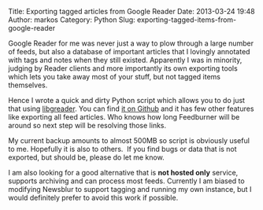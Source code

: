 Title: Exporting tagged articles from Google Reader
Date: 2013-03-24 19:48
Author: markos
Category: Python
Slug: exporting-tagged-items-from-google-reader

Google Reader for me was never just a way to plow through a large number
of feeds, but also a database of important articles that I lovingly
annotated with tags and notes when they still existed. Apparently I was
in minority, judging by Reader clients and more importantly its own
exporting tools which lets you take away most of your stuff, but not
tagged items themselves.

Hence I wrote a quick and dirty Python script which allows you to do
just that using [libgreader](https://pypi.python.org/pypi/libgreader).
You can find [it on Github](https://github.com/samastur/GReader-hoover)
and it has few other features like exporting all feed articles. Who
knows how long Feedburner will be around so next step will be resolving
those links.

My current backup amounts to almost 500MB so script is obviously useful
to me. Hopefully it is also to others.  If you find bugs or data that is
not exported, but should be, please do let me know.

I am also looking for a good alternative that is **not hosted only**
service, supports archiving and can process most feeds. Currently I am
biased to modifying Newsblur to support tagging and running my own
instance, but I would definitely prefer to avoid this work if possible.

